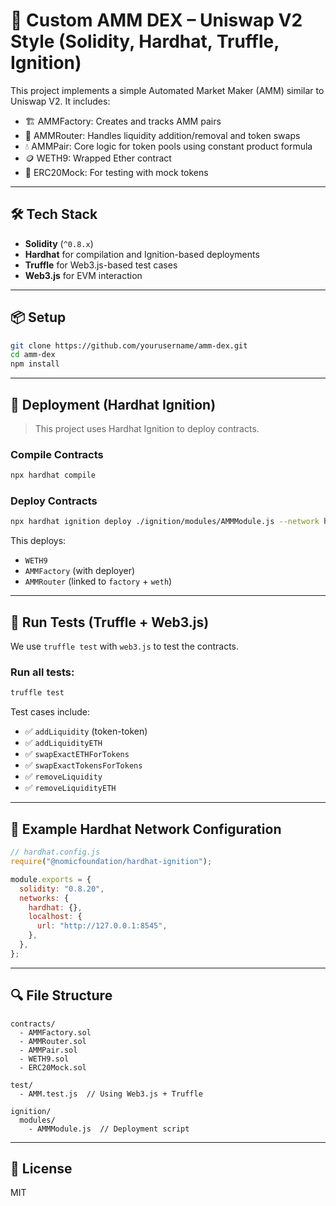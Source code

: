# 🧮 Custom AMM DEX – Uniswap V2 Style (Solidity, Hardhat, Truffle, Ignition)

This project implements a simple Automated Market Maker (AMM) similar to Uniswap V2. It includes:

- 🏗️ AMMFactory: Creates and tracks AMM pairs
- 🔄 AMMRouter: Handles liquidity addition/removal and token swaps
- 💧 AMMPair: Core logic for token pools using constant product formula
- 🪙 WETH9: Wrapped Ether contract
- 🧪 ERC20Mock: For testing with mock tokens

---

## 🛠 Tech Stack

- **Solidity** (`^0.8.x`)
- **Hardhat** for compilation and Ignition-based deployments
- **Truffle** for Web3.js-based test cases
- **Web3.js** for EVM interaction

---

## 📦 Setup

```bash
git clone https://github.com/yourusername/amm-dex.git
cd amm-dex
npm install
```

---

## 🚀 Deployment (Hardhat Ignition)

> This project uses Hardhat Ignition to deploy contracts.

### Compile Contracts

```bash
npx hardhat compile
```

### Deploy Contracts

```bash
npx hardhat ignition deploy ./ignition/modules/AMMModule.js --network hardhat
```

This deploys:
- `WETH9`
- `AMMFactory` (with deployer)
- `AMMRouter` (linked to `factory` + `weth`)

---

## 🧪 Run Tests (Truffle + Web3.js)

We use `truffle test` with `web3.js` to test the contracts.

### Run all tests:

```bash
truffle test
```

Test cases include:

- ✅ `addLiquidity` (token-token)
- ✅ `addLiquidityETH`
- ✅ `swapExactETHForTokens`
- ✅ `swapExactTokensForTokens`
- ✅ `removeLiquidity`
- ✅ `removeLiquidityETH`

---

## 🧪 Example Hardhat Network Configuration

```js
// hardhat.config.js
require("@nomicfoundation/hardhat-ignition");

module.exports = {
  solidity: "0.8.20",
  networks: {
    hardhat: {},
    localhost: {
      url: "http://127.0.0.1:8545",
    },
  },
};
```

---

## 🔍 File Structure

```
contracts/
  - AMMFactory.sol
  - AMMRouter.sol
  - AMMPair.sol
  - WETH9.sol
  - ERC20Mock.sol

test/
  - AMM.test.js  // Using Web3.js + Truffle

ignition/
  modules/
    - AMMModule.js  // Deployment script
```

---

## 📄 License

MIT